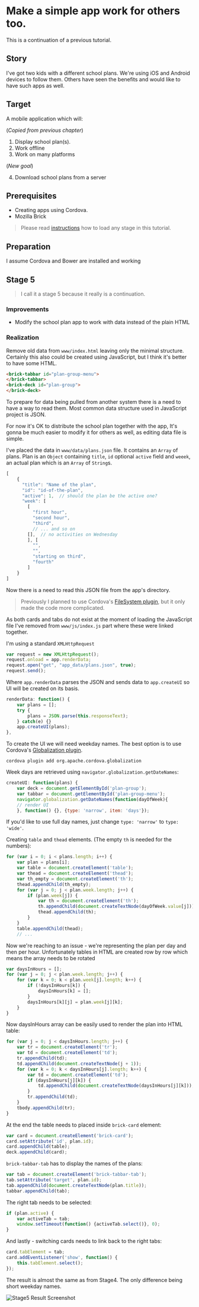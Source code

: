 # Make a simple app work for others too.

This is a continuation of a previous tutorial. 

## Story

I've got two kids with a different school plans. We're using iOS and Android devices to follow them. Others have seen the benefits and would like to have such apps as well.

## Target

A mobile application which will:

(*Copied from previous chapter*)

1. Display school plan(s). 
2. Work offline
3. Work on many platforms

(*New goal*)

4. Download school plans from a server

## Prerequisites

* Creating apps using Cordova.
* Mozilla Brick

> Please read <A href="https://github.com/zalun/school-plan-app/blob/master/README.md">instructions</a> how to load any stage in this tutorial.

## Preparation

I assume Cordova and Bower are installed and working

## Stage 5

> I call it a stage 5 because it really is a continuation.

### Improvements

* Modify the school plan app to work with data instead of the plain HTML

### Realization

Remove old data from ```www/index.html``` leaving only the minimal structure. Certainly this also could be created using JavaScript, but I think it's better to have some HTML.

```html
<brick-tabbar id="plan-group-menu">
</brick-tabbar>
<brick-deck id="plan-group">
</brick-deck>
```

To prepare for data being pulled from another system there is a need to have a way to read them. Most common data structure used in JavaScript project is JSON.

For now it's OK to distribute the school plan together with the app, It's gonna be much easier to modify it for others as well, as editing data file is simple.

I've placed the data in ```www/data/plans.json``` file. It contains an ```Array``` of plans. Plan is an ```Object``` containing ```title```, ```id``` optional ```active``` field and ```weeek```, an actual plan which is an ```Array``` of ```String```s. 

```js
[
    {
      "title": "Name of the plan",
      "id": "id-of-the-plan",
      "active": 1,  // should the plan be the active one?
      "week": [
        [
          "first hour",
          "second hour",
          "third",
		  // ... and so on
        [],  // no activities on Wednesday
        ], [
          "",
          "",
          "starting on third",
          "fourth"
        ]
    }
]
```


Now there is a need to read this JSON file from the app's directory. 

> Previously I planned to use Cordova's <a href="http://plugins.cordova.io/#/package/org.apache.cordova.file">FileSystem plugin</a>, but it only made the code more complicated.

As both cards and tabs do not exist at the moment of loading the JavaScript file I've removed from ```www/js/index.js``` part where these were linked together.

I'm using a standard ```XMLHttpRequest```

```js     
var request = new XMLHttpRequest();
request.onload = app.renderData;
request.open("get", "app_data/plans.json", true);
request.send();
```

Where ```app.renderData``` parses the JSON and sends data to ```app.createUI``` so UI will be created on its basis.

```js
renderData: function() {
    var plans = [];
    try {
        plans = JSON.parse(this.responseText);
    } catch(e) {}
    app.createUI(plans);
},
```

To create the UI we will need weekday names. The best option is to use Cordova's <a href="https://github.com/apache/cordova-plugin-globalization/blob/master/doc/index.md">Globalization plugin</a>.

    cordova plugin add org.apache.cordova.globalization
    
Week days are retrieved using ```navigator.globalization.getDateNames```:
    
```js
createUI: function(plans) {
    var deck = document.getElementById('plan-group');
    var tabbar = document.getElementById('plan-group-menu');        
    navigator.globalization.getDateNames(function(dayOfWeek){
    // render UI
    }, function() {}, {type: 'narrow', item: 'days'});
```
If you'd like to use full day names, just change ```type: 'narrow'``` to ```type: 'wide'```.


Creating ```table``` and ```thead``` elements. (The empty ```th``` is needed for the numbers):

```js
for (var i = 0; i < plans.length; i++) {
    var plan = plans[i];
    var table = document.createElement('table');
    var thead = document.createElement('thead');
    var th_empty = document.createElement('th');
    thead.appendChild(th_empty);
    for (var j = 0; j < plan.week.length; j++) {
        if (plan.week[j]) {
            var th = document.createElement('th');
            th.appendChild(document.createTextNode(dayOfWeek.value[j]));
            thead.appendChild(th);
        }
    }
    table.appendChild(thead);
    // ...
```

Now we're reaching to an issue - we're representing the plan per day and then per hour. Unfortunately tables in HTML are created row by row which means the array needs to be rotated

```js
var daysInHours = [];
for (var j = 0; j < plan.week.length; j++) {
    for (var k = 0; k < plan.week[j].length; k++) {
        if (!daysInHours[k]) {
            daysInHours[k] = [];
        }
        daysInHours[k][j] = plan.week[j][k];
    }
}
```

Now daysInHours array can be easily used to render the plan into HTML table:

```js
for (var j = 0; j < daysInHours.length; j++) {
    var tr = document.createElement('tr');
    var td = document.createElement('td');
    tr.appendChild(td);
    td.appendChild(document.createTextNode(j + 1));
    for (var k = 0; k < daysInHours[j].length; k++) {
        var td = document.createElement('td');
        if (daysInHours[j][k]) {
            td.appendChild(document.createTextNode(daysInHours[j][k]));
        }
        tr.appendChild(td);
    }
    tbody.appendChild(tr);
}
```

At the end the table needs to placed inside ```brick-card``` element:

```js
var card = document.createElement('brick-card');
card.setAttribute('id', plan.id);
card.appendChild(table);
deck.appendChild(card); 
```

```brick-tabbar-tab``` has to display the names of the plans:

```js
var tab = document.createElement('brick-tabbar-tab');
tab.setAttribute('target', plan.id);
tab.appendChild(document.createTextNode(plan.title));
tabbar.appendChild(tab);
```

The right tab needs to be selected:

```js
if (plan.active) {
    var activeTab = tab;
    window.setTimeout(function() {activeTab.select()}, 0);
}
```

And lastly - switching cards needs to link back to the right tabs:

```js
card.tabElement = tab;
card.addEventListener('show', function() {
    this.tabElement.select();
});
```

The result is almost the same as from Stage4. The only difference being short weekday names.

![Stage5 Result Screenshot
](./images/stage5-result.gif)

